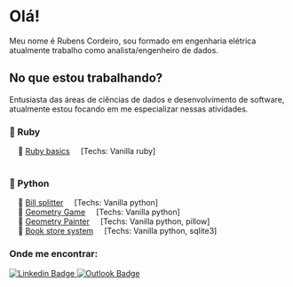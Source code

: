 # Olá!

Meu nome é Rubens Cordeiro, sou formado em engenharia elétrica atualmente trabalho como analista/engenheiro de dados.

## No que estou trabalhando?
Entusiasta das áreas de ciências de dados e desenvolvimento de software, atualmente estou focando em me especializar nessas atividades. <br>

### 📁 Ruby
&nbsp; &nbsp; 📜 [Ruby basics](https://github.com/RubensCordeiro/ruby_basics) &nbsp; &nbsp; [Techs: Vanilla ruby] <br /><br />

### 📁 Python
&nbsp; &nbsp; 📜 [Bill splitter](https://github.com/RubensCordeiro/python_geometry_game) &nbsp; &nbsp; [Techs: Vanilla python] <br />
&nbsp; &nbsp; 📜 [Geometry Game](https://github.com/RubensCordeiro/bill_splitter) &nbsp; &nbsp; [Techs: Vanilla python] <br />
&nbsp; &nbsp; 📜 [Geometry Painter](https://github.com/RubensCordeiro/geometry_painter) &nbsp; &nbsp; [Techs: Vanilla python, pillow] <br />
&nbsp; &nbsp; 📜 [Book store system](https://github.com/RubensCordeiro/Book-Store) &nbsp; &nbsp; [Techs: Vanilla python, sqlite3]

### Onde me encontrar:
[
![Linkedin Badge](https://camo.githubusercontent.com/a80d00f23720d0bc9f55481cfcd77ab79e141606829cf16ec43f8cacc7741e46/68747470733a2f2f696d672e736869656c64732e696f2f62616467652f4c696e6b6564496e2d3030373742353f7374796c653d666f722d7468652d6261646765266c6f676f3d6c696e6b6564696e266c6f676f436f6c6f723d7768697465)
](https://www.linkedin.com/in/rubens-cordeiro-080a59130/)
[
![Outlook Badge](https://camo.githubusercontent.com/be08f7a1c998ec3e477fd0d3cc0e7fa39255cce4e77daf537e80c0f33e4d87d0/68747470733a2f2f696d672e736869656c64732e696f2f62616467652f4d6963726f736f66745f4f75746c6f6f6b2d3030373844343f7374796c653d666f722d7468652d6261646765266c6f676f3d6d6963726f736f66742d6f75746c6f6f6b266c6f676f436f6c6f723d7768697465)](<mailto:rubensccordeiro@outlook.com>)
